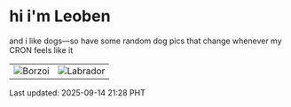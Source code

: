 # hi i'm Leoben

and i like dogs—so have some random dog pics that change whenever my CRON feels like it

|  |  |
|--------|----------|
| ![Borzoi](https://random-dog-vercel.vercel.app/api/random-borzoi?v=1757856535) | ![Labrador](https://random-dog-vercel.vercel.app/api/random-labrador?v=1757856535) |

Last updated: 2025-09-14 21:28 PHT
